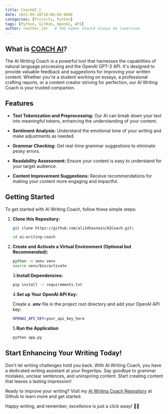 ```yaml
---
title: CoachAI 🚀
date: 2023-09-28T10:00:00-0400
categories: [Projects, Python]
tags: [Python, GitHub, OpenAI, API]
author: <author_id>   # TAG names should always be lowercase
---
```


## What is [COACH AI](https://github.com/ali14hasnain/AICoach)?

The AI Writing Coach is a powerful tool that harnesses the capabilities of natural language processing and the OpenAI GPT-3 API. It's designed to provide valuable feedback and suggestions for improving your written content. Whether you're a student working on essays, a professional crafting reports, or a content creator striving for perfection, our AI Writing Coach is your trusted companion.

## Features

- **Text Tokenization and Preprocessing:** Our AI can break down your text into meaningful tokens, enhancing the understanding of your content.

- **Sentiment Analysis:** Understand the emotional tone of your writing and make adjustments as needed.

- **Grammar Checking:** Get real-time grammar suggestions to eliminate pesky errors.

- **Readability Assessment:** Ensure your content is easy to understand for your target audience.

- **Content Improvement Suggestions:** Receive recommendations for making your content more engaging and impactful.

## Getting Started

To get started with AI Writing Coach, follow these simple steps:

1. **Clone this Repository:**
   ```bash
   git clone https://github.com/ali14hasnain/AICoach.git\

   cd ai-writing-coach
   ```
2. **Create and Activate a Virtual Environment (Optional but Recommended):**
   ```bash
   python -m venv venv
   source venv/bin/activate
   ```
    3.**Install Dependencies:**
     ```bash
    pip install -r requirements.txt
     ```
    4.**Set up Your OpenAI API Key:**

    Create a **.env** file in the project root directory and add your OpenAI API key:
    ```bash
    OPENAI_API_KEY=your_api_key_here
     ```

    5.**Run the Application**
     ```bash
     python app.py
     ```






## Start Enhancing Your Writing Today!
Don't let writing challenges hold you back. With AI Writing Coach, you have a dedicated writing assistant at your fingertips. Say goodbye to grammar mistakes, unclear sentences, and uninspiring content. Start creating content that leaves a lasting impression!

Ready to improve your writing? Visit my [AI Writing Coach Repository](https://github.com/ali14hasnain/AICoach) at Github to learn more and get started.

Happy writing, and remember, excellence is just a click away! 📝✨
